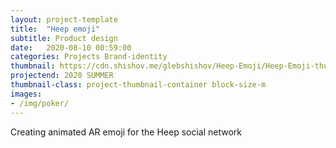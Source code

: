 ```yaml
---
layout: project-template
title:  "Heep emoji"
subtitle: Product design
date:   2020-08-10 00:59:00
categories: Projects Brand-identity
thumbnail: https://cdn.shishov.me/glebshishov/Heep-Emoji/Heep-Emoji-thumbnail.png
projectend: 2020 SUMMER
thumbnail-class: project-thumbnail-container block-size-m
images:
- /img/poker/
---
```

Creating animated AR emoji for the Heep social network